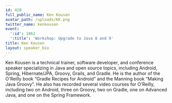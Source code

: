 ```yaml
---
id: 420
full_public_name: Ken Kousen
avatar_path: /uploads/KK.png
twitter_name: kenkousen
event:
  ':id': 1862
  ':title': 'Workshop: Upgrade to Java 8 and 9'
title: Ken Kousen
layout: speaker_bio
---
```



Ken Kousen is a technical trainer, software developer, and conference speaker specializing in Java and open source topics, including Android, Spring, Hibernate/JPA, Groovy, Grails, and Gradle. He is the author of the O'Reilly book “Gradle Recipes for Android” and the Manning book “Making Java Groovy”. He also has recorded several video courses for O'Reilly, including two on Android, three on Groovy, two on Gradle, one on Advanced Java, and one on the Spring Framework.